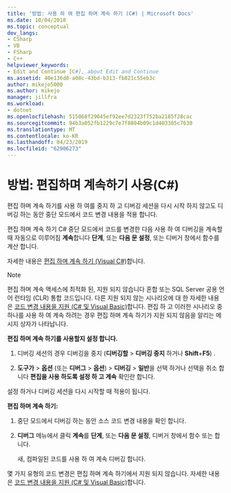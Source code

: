 ```yaml
---
title: '방법: 사용 하 여 편집 하며 계속 하기 (C#) | Microsoft Docs'
ms.date: 10/04/2018
ms.topic: conceptual
dev_langs:
- CSharp
- VB
- FSharp
- C++
helpviewer_keywords:
- Edit and Continue [C#], about Edit and Continue
ms.assetid: 40e136d8-a08c-43bd-b313-fb821c55eb3c
author: mikejo5000
ms.author: mikejo
manager: jillfra
ms.workload:
- dotnet
ms.openlocfilehash: 515068f29045ef92ee7d2323f752ba2185f28cac
ms.sourcegitcommit: 94b3a052fb1229c7e7f8804b09c1d403385c7630
ms.translationtype: MT
ms.contentlocale: ko-KR
ms.lasthandoff: 04/23/2019
ms.locfileid: "62906273"
---
```

# <a name="how-to-use-edit-and-continue-c"></a>방법: 편집하며 계속하기 사용(C#)
편집 하며 계속 하기를 사용 하 여를 중지 하 고 디버깅 세션을 다시 시작 하지 않고도 디버깅 하는 동안 중단 모드에서 코드 변경 내용을 적용 합니다.

편집 하며 계속 하기 C# 중단 모드에서 코드를 변경한 다음 사용 하 여 디버깅을 계속할 때 자동으로 이루어짐 **계속**합니다 **단계**, 또는 **다음 문 설정**, 또는 디버거 창에서 함수를 계산 합니다.

자세한 내용은 [편집 하며 계속 하기 (Visual C#)](../debugger/edit-and-continue-visual-csharp.md)합니다.

>[!NOTE]
>편집 하며 계속 액세스에 최적화 된, 지원 되지 않습니다 혼합 또는 SQL Server 공용 언어 런타임 (CLR) 통합 코드입니다. 다른 지원 되지 않는 시나리오에 대 한 자세한 내용은 [코드 변경 내용을 지원 (C# 및 Visual Basic)](../debugger/supported-code-changes-csharp.md)합니다. 편집 하 고 이러한 시나리오 중 하나를 사용 하 여 계속 하려는 경우 편집 하며 계속 하기가 지원 되지 않음을 알리는 메시지 상자가 나타납니다.

**편집 하며 계속 하기를 사용할지 설정 합니다.**

1. 디버깅 세션의 경우 디버깅을 중지 (**디버깅할** > **디버깅 중지** 하거나 **Shift**+**F5**) .

1. **도구가** > **옵션** (또는 **디버그** > **옵션**) > **디버깅**  >  **일반**을 선택 하거나 선택을 취소 합니다 **편집을 사용 하도록 설정 하 고 계속** 확인란 합니다.

설정 하거나 디버깅 세션을 다시 시작할 때 적용이 됩니다.

**편집 하며 계속 하기:**

1. 중단 모드에서 디버깅 하는 동안 소스 코드 변경 내용을 확인 합니다.

1. **디버그** 메뉴에서 클릭 **계속**를 **단계**, 또는 **다음 문 설정**, 디버거 창에서 함수 또는 합니다.

   새, 컴파일된 코드를 사용 하 여 계속 디버깅 합니다.

몇 가지 유형의 코드 변경은 편집 하며 계속 하기에서 지원 되지 않습니다. 자세한 내용은 [코드 변경 내용을 지원 (C# 및 Visual Basic)](../debugger/supported-code-changes-csharp.md)합니다.
